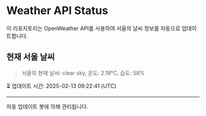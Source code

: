 
# Weather API Status

이 리포지토리는 OpenWeather API를 사용하여 서울의 날씨 정보를 자동으로 업데이트합니다.

## 현재 서울 날씨
> 서울의 현재 날씨: clear sky, 온도: 2.18°C, 습도: 58%

⏳ 업데이트 시간: 2025-02-13 09:22:41 (UTC)

---
자동 업데이트 봇에 의해 관리됩니다.
